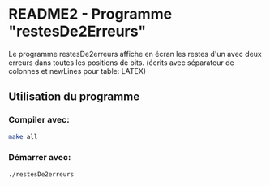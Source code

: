 # README2 - Programme "restesDe2Erreurs"

Le programme restesDe2erreurs affiche en écran les restes d'un avec deux erreurs dans toutes
les positions de bits. (écrits avec séparateur de colonnes et newLines pour table: LATEX)

## Utilisation du programme

### Compiler avec:

```bash
make all
```

### Démarrer avec:

```bash
./restesDe2erreurs
```